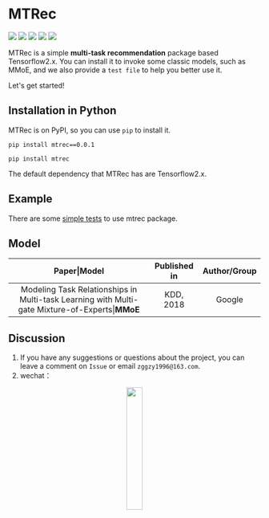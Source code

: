 # MTRec

<p align="left">
  <img src='https://img.shields.io/badge/python-3.6+-blue'>
  <img src='https://img.shields.io/badge/Tensorflow-2.0+-blue'>
  <img src='https://img.shields.io/badge/pipy-v0.0.1-blue'>
  <img src='https://img.shields.io/badge/NumPy-1.17-brightgreen'>
  <img src='https://img.shields.io/badge/pandas-1.0.5-brightgreen'>
</p>

MTRec is a simple **multi-task recommendation** package based Tensorflow2.x. You can install it to invoke some classic models, such as MMoE, and we also provide a `test file` to help you better use it.

Let's get started!



## Installation in Python

MTRec is on PyPI, so you can use `pip` to install it.

```
pip install mtrec==0.0.1

pip install mtrec
```

The default dependency that MTRec has are Tensorflow2.x. 



## Example

There are some [simple tests](test) to use mtrec package.



## Model

|                         Paper\|Model                         | Published in | Author/Group |
| :----------------------------------------------------------: | :----------: | :----------: |
| Modeling Task Relationships in Multi-task Learning with Multi-gate Mixture-of-Experts\|**MMoE** |  KDD, 2018   |    Google    |



## Discussion

1. If you have any suggestions or questions about the project, you can leave a comment on `Issue` or email `zggzy1996@163.com`.
2. wechat：

<div align=center><img src="https://cdn.jsdelivr.net/gh/BlackSpaceGZY/cdn/img/weixin.jpg" width="25%"/></div>